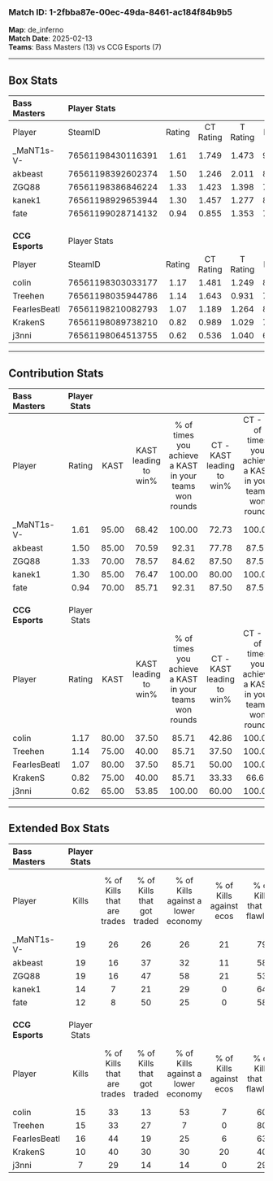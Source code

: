 ### Match ID: 1-2fbba87e-00ec-49da-8461-ac184f84b9b5  
**Map**: de_inferno  
**Match Date**: 2025-02-13  
**Teams**: Bass Masters (13) vs CCG Esports (7)  

---  

## Box Stats  

| **Bass Masters** | Player Stats      |        |           |          |       |       |       |         |        |      |     |
| :- | :- | :-: | :-: | :-: | :-: | :-: | :-: | :-: | :-: | :-: | :-: |
| Player           | SteamID           | Rating | CT Rating | T Rating | KAST  |  ADR  | Kills | Assists | Deaths | K/D  | HS% |
| _MaNT1s-V-       | 76561198430116391 |  1.61  |   1.749   |  1.473   | 95.00 | 85.5  |  19   |    5    |   10   | 1.90 | 52  |
| akbeast          | 76561198392602374 |  1.50  |   1.246   |  2.011   | 85.00 | 102.2 |  19   |    3    |   13   | 1.46 | 52  |
| ZGQ88            | 76561198386846224 |  1.33  |   1.423   |  1.398   | 70.00 | 101.3 |  19   |    3    |   15   | 1.27 | 57  |
| kanek1           | 76561198929653944 |  1.30  |   1.457   |  1.277   | 85.00 | 83.9  |  14   |    8    |   11   | 1.27 | 42  |
| fate             | 76561199028714132 |  0.94  |   0.855   |  1.353   | 70.00 | 65.7  |  12   |    3    |   14   | 0.86 | 58  |
|                  |                   |        |           |          |       |       |       |         |        |      |     |
|                  |                   |        |           |          |       |       |       |         |        |      |     |
|                  |                   |        |           |          |       |       |       |         |        |      |     |
| **CCG Esports**  | Player Stats      |        |           |          |       |       |       |         |        |      |     |
| Player           | SteamID           | Rating | CT Rating | T Rating | KAST  |  ADR  | Kills | Assists | Deaths | K/D  | HS% |
| coIin            | 76561198303033177 |  1.17  |   1.481   |  1.249   | 80.00 | 88.5  |  15   |    4    |   16   | 0.94 | 40  |
| Treehen          | 76561198035944786 |  1.14  |   1.643   |  0.931   | 75.00 | 87.6  |  15   |    5    |   16   | 0.94 | 33  |
| FearlesBeatl     | 76561198210082793 |  1.07  |   1.189   |  1.264   | 80.00 | 63.0  |  16   |    3    |   18   | 0.89 | 50  |
| KrakenS          | 76561198089738210 |  0.82  |   0.989   |  1.029   | 75.00 | 58.2  |  10   |    3    |   16   | 0.63 | 70  |
| j3nni            | 76561198064513755 |  0.62  |   0.536   |  1.040   | 65.00 | 59.3  |   7   |   10    |   17   | 0.41 | 57  |
---  

## Contribution Stats  

| **Bass Masters** | Player Stats |       |                      |                                                        |                           |                                                             |                          |                                                            |
| :- | :-: | :-: | :-: | :-: | :-: | :-: | :-: | :-: |
| Player           |    Rating    | KAST  | KAST leading to win% | % of times you achieve a KAST in your teams won rounds | CT - KAST leading to win% | CT - % of times you achieve a KAST in your teams won rounds | T - KAST leading to win% | T - % of times you achieve a KAST in your teams won rounds |
| _MaNT1s-V-       |     1.61     | 95.00 |        68.42         |                         100.00                         |           72.73           |                           100.00                            |          62.50           |                           100.00                           |
| akbeast          |     1.50     | 85.00 |        70.59         |                         92.31                          |           77.78           |                            87.50                            |          62.50           |                           100.00                           |
| ZGQ88            |     1.33     | 70.00 |        78.57         |                         84.62                          |           87.50           |                            87.50                            |          66.67           |                           80.00                            |
| kanek1           |     1.30     | 85.00 |        76.47         |                         100.00                         |           80.00           |                           100.00                            |          71.43           |                           100.00                           |
| fate             |     0.94     | 70.00 |        85.71         |                         92.31                          |           87.50           |                            87.50                            |          83.33           |                           100.00                           |
|                  |              |       |                      |                                                        |                           |                                                             |                          |                                                            |
|                  |              |       |                      |                                                        |                           |                                                             |                          |                                                            |
|                  |              |       |                      |                                                        |                           |                                                             |                          |                                                            |
| **CCG Esports**  | Player Stats |       |                      |                                                        |                           |                                                             |                          |                                                            |
| Player           |    Rating    | KAST  | KAST leading to win% | % of times you achieve a KAST in your teams won rounds | CT - KAST leading to win% | CT - % of times you achieve a KAST in your teams won rounds | T - KAST leading to win% | T - % of times you achieve a KAST in your teams won rounds |
| coIin            |     1.17     | 80.00 |        37.50         |                         85.71                          |           42.86           |                           100.00                            |          33.33           |                           75.00                            |
| Treehen          |     1.14     | 75.00 |        40.00         |                         85.71                          |           37.50           |                           100.00                            |          42.86           |                           75.00                            |
| FearlesBeatl     |     1.07     | 80.00 |        37.50         |                         85.71                          |           50.00           |                           100.00                            |          30.00           |                           75.00                            |
| KrakenS          |     0.82     | 75.00 |        40.00         |                         85.71                          |           33.33           |                            66.67                            |          44.44           |                           100.00                           |
| j3nni            |     0.62     | 65.00 |        53.85         |                         100.00                         |           60.00           |                           100.00                            |          50.00           |                           100.00                           |
---  

## Extended Box Stats  

| **Bass Masters** | Player Stats |                            |                            |                                    |                         |                              |                                 |        |                             |                                     |                          |                               |                            |
| :- | :-: | :-: | :-: | :-: | :-: | :-: | :-: | :-: | :-: | :-: | :-: | :-: | :-: |
| Player           |    Kills     | % of Kills that are trades | % of Kills that got traded | % of Kills against a lower economy | % of Kills against ecos | % of Kills that are flawless | % of Kills that are close duels | Deaths | % of Deaths that get traded | % of Deaths against a lower economy | % of Deaths against ecos | % of Deaths that are flawless | % of Deaths that are close |
| _MaNT1s-V-       |      19      |             26             |             26             |                 26                 |           21            |              79              |               11                |   10   |             10              |                  0                  |            0             |              70               |             0              |
| akbeast          |      19      |             16             |             37             |                 32                 |           11            |              58              |                0                |   13   |             15              |                 15                  |            0             |              38               |             8              |
| ZGQ88            |      19      |             16             |             47             |                 58                 |           21            |              53              |                5                |   15   |             20              |                 27                  |            13            |              73               |             0              |
| kanek1           |      14      |             7              |             21             |                 29                 |            0            |              64              |               14                |   11   |             27              |                 27                  |            9             |              45               |             9              |
| fate             |      12      |             8              |             50             |                 25                 |            0            |              58              |               17                |   14   |             29              |                 21                  |            0             |              64               |             0              |
|                  |              |                            |                            |                                    |                         |                              |                                 |        |                             |                                     |                          |                               |                            |
|                  |              |                            |                            |                                    |                         |                              |                                 |        |                             |                                     |                          |                               |                            |
|                  |              |                            |                            |                                    |                         |                              |                                 |        |                             |                                     |                          |                               |                            |
| **CCG Esports**  | Player Stats |                            |                            |                                    |                         |                              |                                 |        |                             |                                     |                          |                               |                            |
| Player           |    Kills     | % of Kills that are trades | % of Kills that got traded | % of Kills against a lower economy | % of Kills against ecos | % of Kills that are flawless | % of Kills that are close duels | Deaths | % of Deaths that get traded | % of Deaths against a lower economy | % of Deaths against ecos | % of Deaths that are flawless | % of Deaths that are close |
| coIin            |      15      |             33             |             13             |                 53                 |            7            |              60              |                0                |   16   |             38              |                 13                  |            0             |              44               |             19             |
| Treehen          |      15      |             33             |             27             |                 7                  |            0            |              80              |                7                |   16   |             19              |                 25                  |            6             |              75               |             13             |
| FearlesBeatl     |      16      |             44             |             19             |                 25                 |            6            |              63              |                6                |   18   |             33              |                 17                  |            0             |              67               |             6              |
| KrakenS          |      10      |             40             |             30             |                 30                 |           20            |              40              |                0                |   16   |             44              |                  6                  |            0             |              75               |             0              |
| j3nni            |      7       |             29             |             14             |                 14                 |            0            |              29              |                0                |   17   |             47              |                 18                  |            0             |              53               |             6              |
